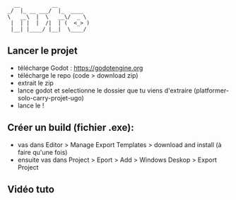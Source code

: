 ```
  __          __          
_/  |_ __ ___/  |_  ____  
\   __\  |  \   __\/  _ \ 
 |  | |  |  /|  | (  <_> )
 |__| |____/ |__|  \____/ 
 ```
## Lancer le projet

* télécharge Godot : https://godotengine.org
* télécharge le repo (code > download zip)
* extrait le zip
* lance godot et selectionne le dossier que tu viens d'extraire (platformer-solo-carry-projet-ugo)
* lance le !


## Créer un build (fichier .exe):

* vas dans Editor > Manage Export Templates > download and install (à faire qu'une fois)
* ensuite vas dans Project > Eport > Add > Windows Deskop > Export Project

## Vidéo tuto
